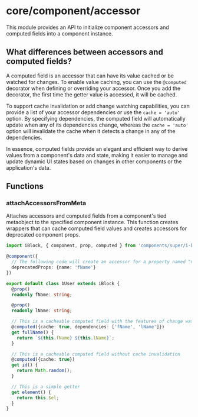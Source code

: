 # core/component/accessor

This module provides an API to initialize component accessors and computed fields into a component instance.

## What differences between accessors and computed fields?

A computed field is an accessor that can have its value cached or be watched for changes.
To enable value caching, you can use the `@computed` decorator when defining or overriding your accessor.
Once you add the decorator, the first time the getter value is accessed, it will be cached.

To support cache invalidation or add change watching capabilities,
you can provide a list of your accessor dependencies or use the `cache = 'auto'` option.
By specifying dependencies, the computed field will automatically update when any of its dependencies change,
whereas the `cache = 'auto'` option will invalidate the cache when it detects a change in any of the dependencies.

In essence, computed fields provide an elegant and efficient way to derive values from a component's data and state,
making it easier to manage and update dynamic UI states based on changes in other components or the application's data.

## Functions

### attachAccessorsFromMeta

Attaches accessors and computed fields from a component's tied metaobject to the specified component instance.
This function creates wrappers that can cache computed field values
and creates accessors for deprecated component props.

```typescript
import iBlock, { component, prop, computed } from 'components/super/i-block/i-block';

@component({
  // The following code will create an accessor for a property named "name" that refers to "fName" and emits a warning
  deprecatedProps: {name: 'fName'}
})

export default class bUser extends iBlock {
  @prop()
  readonly fName: string;

  @prop()
  readonly lName: string;

  // This is a cacheable computed field with the features of change watching and cache invalidation
  @computed({cache: true, dependencies: ['fName', 'lName']})
  get fullName() {
    return `${this.fName} ${this.lName}`;
  }

  // This is a cacheable computed field without cache invalidation
  @computed({cache: true})
  get id() {
    return Math.random();
  }

  // This is a simple getter
  get element() {
    return this.$el;
  }
}
```
